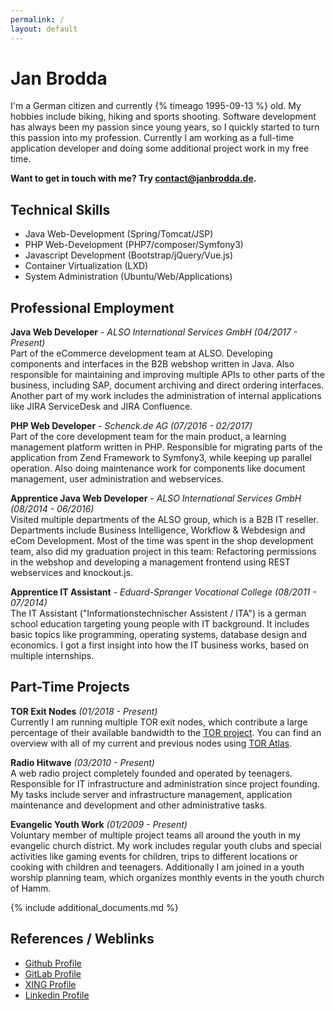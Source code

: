 ```yaml
---
permalink: /
layout: default
---
```


# Jan Brodda
I'm a German citizen and currently {% timeago 1995-09-13 %} old. My hobbies include biking, hiking and sports shooting.
Software development has always been my passion since young years, so I quickly started to turn this passion into my profession.
Currently I am working as a full-time application developer and doing some additional project work in my free time.

**Want to get in touch with me? Try [contact@janbrodda.de](mailto:contact@janbrodda.de).**

## Technical Skills
- Java Web-Development (Spring/Tomcat/JSP)
- PHP Web-Development (PHP7/composer/Symfony3)
- Javascript Development (Bootstrap/jQuery/Vue.js)
- Container Virtualization (LXD)
- System Administration (Ubuntu/Web/Applications)

## Professional Employment

**Java Web Developer** - _ALSO International Services GmbH (04/2017 - Present)_<br>
Part of the eCommerce development team at ALSO. Developing components and interfaces in the B2B webshop written in Java.
Also responsible for maintaining and improving multiple APIs to other parts of the business, including SAP, document archiving and direct
ordering interfaces. Another part of my work includes the administration of internal applications like JIRA ServiceDesk and JIRA Confluence.

**PHP Web Developer** - _Schenck.de AG (07/2016 - 02/2017)_<br>
Part of the core development team for the main product, a learning management platform written in PHP. Responsible for migrating
parts of the application from Zend Framework to Symfony3, while keeping up parallel operation. Also doing maintenance work for components
like document management, user administration and webservices.

**Apprentice Java Web Developer** - _ALSO International Services GmbH (08/2014 - 06/2016)_<br>
Visited multiple departments of the ALSO group, which is a B2B IT reseller. Departments include Business Intelligence,
Workflow & Webdesign and eCom Development. Most of the time was spent in the shop development team, also did my graduation project in this team:
Refactoring permissions in the webshop and developing a management frontend using REST webservices and knockout.js.

**Apprentice IT Assistant** - _Eduard-Spranger Vocational College (08/2011 - 07/2014)_<br>
The IT Assistant ("Informationstechnischer Assistent / ITA") is a german school education targeting young people
with IT background. It includes basic topics like programming, operating systems, database design and economics.
I got a first insight into how the IT business works, based on multiple internships.

## Part-Time Projects

**TOR Exit Nodes** _(01/2018 - Present)_<br>
Currently I am running multiple TOR exit nodes, which contribute a large percentage of their available bandwidth to the [TOR project](https://www.torproject.org/about/overview.html.en).
You can find an overview with all of my current and previous nodes using [TOR Atlas](https://atlas.torproject.org/#search/janxbde).


**Radio Hitwave** _(03/2010 - Present)_<br>
A web radio project completely founded and operated by teenagers. Responsible for IT infrastructure 
and administration since project founding. My tasks include server and infrastructure management,
application maintenance and development and other administrative tasks.

**Evangelic Youth Work** _(01/2009 - Present)_<br>
Voluntary member of multiple project teams all around the youth in my evangelic church district.
My work includes regular youth clubs and special activities like gaming events for children, trips to different locations
or cooking with children and teenagers. Additionally I am joined in a youth worship planning team, which
organizes monthly events in the youth church of Hamm.

{% include additional_documents.md %}

## References / Weblinks
- [Github Profile](https://github.com/janxb)
- [GitLab Profile](https://gitlab.com/janxb)
- [XING Profile](https://www.xing.com/profile/Jan_Brodda)
- [Linkedin Profile](https://www.linkedin.com/in/janbrodda)
